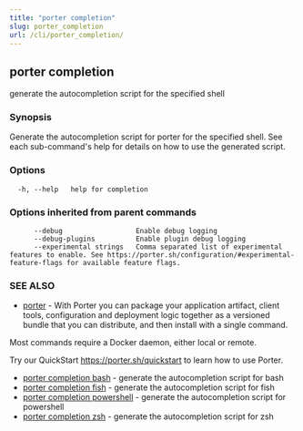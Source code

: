 ```yaml
---
title: "porter completion"
slug: porter_completion
url: /cli/porter_completion/
---
```

## porter completion

generate the autocompletion script for the specified shell

### Synopsis


Generate the autocompletion script for porter for the specified shell.
See each sub-command's help for details on how to use the generated script.


### Options

```
  -h, --help   help for completion
```

### Options inherited from parent commands

```
      --debug                  Enable debug logging
      --debug-plugins          Enable plugin debug logging
      --experimental strings   Comma separated list of experimental features to enable. See https://porter.sh/configuration/#experimental-feature-flags for available feature flags.
```

### SEE ALSO

* [porter](/cli/porter/)	 - With Porter you can package your application artifact, client tools, configuration and deployment logic together as a versioned bundle that you can distribute, and then install with a single command.

Most commands require a Docker daemon, either local or remote.

Try our QuickStart https://porter.sh/quickstart to learn how to use Porter.

* [porter completion bash](/cli/porter_completion_bash/)	 - generate the autocompletion script for bash
* [porter completion fish](/cli/porter_completion_fish/)	 - generate the autocompletion script for fish
* [porter completion powershell](/cli/porter_completion_powershell/)	 - generate the autocompletion script for powershell
* [porter completion zsh](/cli/porter_completion_zsh/)	 - generate the autocompletion script for zsh

